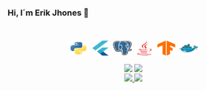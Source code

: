 ### Hi, I´m Erik Jhones 👋

<!--
**ErikJhones/ErikJhones** is a ✨ _special_ ✨ repository because its `README.md` (this file) appears on your GitHub profile.

Here are some ideas to get you started:

- 🔭 I’m currently working on ...
- 🌱 I’m currently learning ...
- 👯 I’m looking to collaborate on ...
- 🤔 I’m looking for help with ...
- 💬 Ask me about ...
- 📫 How to reach me: ...
- 😄 Pronouns: ...
- ⚡ Fun fact: ...
-->

##

<div style="display: inline_block" align="center"><br>
  <img align="center" alt="Erik-Python" height="30" width="40" src="https://raw.githubusercontent.com/devicons/devicon/master/icons/python/python-original.svg">
  <img align="center" alt="Erik-Flutter" height="30" width="40" src="https://raw.githubusercontent.com/devicons/devicon/master/icons/flutter/flutter-original.svg">
  <img align="center" alt="Erik-PostgreSQL" height="30" width="40" src="https://raw.githubusercontent.com/devicons/devicon/master/icons/postgresql/postgresql-original.svg">
  <img align="center" alt="Erik-Java" height="30" width="40" src="https://raw.githubusercontent.com/devicons/devicon/master/icons/java/java-plain.svg">
  <img align="center" alt="Erik-TensorFlow" height="30" width="40" src="https://raw.githubusercontent.com/devicons/devicon/master/icons/tensorflow/tensorflow-original.svg">
  <img align="center" alt="Erik-Docker" height="30" width="40" src="https://raw.githubusercontent.com/devicons/devicon/master/icons/docker/docker-original.svg">
</div><br>

<div align="center">
  <a href="erikjhonesf@gmail.com" target="_blank"><img src="https://img.shields.io/badge/Gmail-D14836?style=for-the-badge&logo=gmail&logoColor=white"></a>
  <a href="https://www.linkedin.com/in/erik-jhones-9605a8136/" target="_blank"><img src="https://img.shields.io/badge/LinkedIn-0077B5?style=for-the-badge&logo=linkedin&logoColor=white"></a>
</div>

<div align="center">
  <a href="https://github.com/ErikJhones">
  <img height="180em" src="https://github-readme-stats.vercel.app/api?username=ErikJhones&show_icons=true&theme=tokyonight&include_all_commits=true&count_private=true"/>
  <img height="180em" src="https://github-readme-stats.vercel.app/api/top-langs/?username=ErikJhones&layout=compact&langs_count=7&theme=tokyonight"/>
  </a>
</div><br>